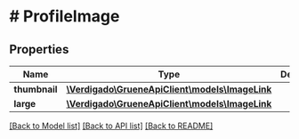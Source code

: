 # # ProfileImage

## Properties

Name | Type | Description | Notes
------------ | ------------- | ------------- | -------------
**thumbnail** | [**\Verdigado\GrueneApiClient\models\ImageLink**](ImageLink.md) |  |
**large** | [**\Verdigado\GrueneApiClient\models\ImageLink**](ImageLink.md) |  |

[[Back to Model list]](../../README.md#models) [[Back to API list]](../../README.md#endpoints) [[Back to README]](../../README.md)
